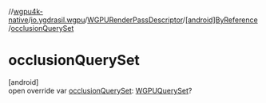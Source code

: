 //[wgpu4k-native](../../../../index.md)/[io.ygdrasil.wgpu](../../index.md)/[WGPURenderPassDescriptor](../index.md)/[[android]ByReference](index.md)/[occlusionQuerySet](occlusion-query-set.md)

# occlusionQuerySet

[android]\
open override var [occlusionQuerySet](occlusion-query-set.md): [WGPUQuerySet](../../-w-g-p-u-query-set/index.md)?